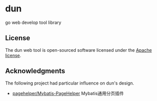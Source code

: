 # dun

go web develop tool library


## License

The dun web tool is open-sourced software licensed under the [Apache license](./LICENSE).

## Acknowledgments

The following project had particular influence on dun's design.

- [pagehelper/Mybatis-PageHelper](https://github.com/pagehelper/Mybatis-PageHelper) Mybatis通用分页插件